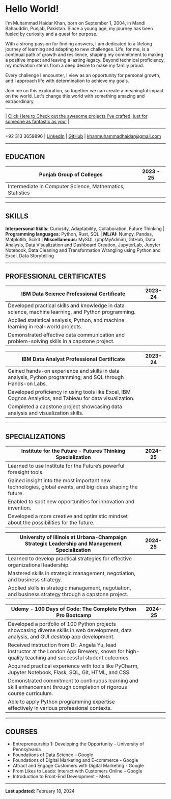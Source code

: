 # Hello World!

I'm Muhammad Haidar Khan, born on September 1, 2004, in Mandi Bahauddin, Punjab, Pakistan. Since a young age, my journey has been fueled by curiosity and a quest for purpose.

With a strong passion for finding answers, I am dedicated to a lifelong journey of learning and adapting to new challenges. Life, for me, is a continual path of growth and resilience, shaping my commitment to making a positive impact and leaving a lasting legacy. Beyond technical proficiency, my motivation stems from a deep desire to make my family proud.

Every challenge I encounter, I view as an opportunity for personal growth, and I approach life with determination to achieve my goals.

Join me on this exploration, so together we can create a meaningful impact on the world. Let's change this world with something amazing and extraordinary.

---

| [Click Here to Check out the awesome projects I’ve crafted, just for someone as fantastic as you!](https://mhaidarkhan.github.io/Projects/) |

---

+92 313 3659896 | [LinkedIn](https://www.linkedin.com/in/haidarkhan) | [GitHub](https://github.com/muhammadhaidarkhan) | [khanmuhammadhaidar@gmail.com](mailto:khanmuhammadhaidar@gmail.com)

---

## EDUCATION

| **Punjab Group of Colleges** | 2023 - 25 |
|-----------------------------|--------------|
| Intermediate in Computer Science, Mathematics, Statistics |

---

## SKILLS

**Interpersonal Skills:** Curiosity, Adaptability, Collaboration, Future Thinking | **Programming languages:** Python, Rust, SQL  |  **ML/AI:** Numpy, Pandas, Matplotlib, Scikit | **Miscellaneous:** MySQL (phpMyAdmin), GitHub, Data Analysis, Data Visualization and Dashboard Creation, JupyterLab, Jupyter Notebook, Data Cleaning and Transformation Wrangling using Python and Excel, Data Storytelling

---

## PROFESSIONAL CERTIFICATES

| **IBM Data Science Professional Certificate** | 2023-24 |
|----------------------------------------------|---------|
| Developed practical skills and knowledge in data science, machine learning, and Python programming. |
| Applied statistical analysis, Python, and machine learning in real-world projects. |
| Demonstrated effective data communication and problem-solving skills in a capstone project. |

| **IBM Data Analyst Professional Certificate** | 2023-24 |
|----------------------------------------------|---------|
| Gained hands-on experience and skills in data analysis, Python programming, and SQL through Hands-on Labs. |
| Developed proficiency in using tools like Excel, IBM Cognos Analytics, and Tableau for data visualization. |
| Completed a capstone project showcasing data analysis and visualization skills. |

---

## SPECIALIZATIONS

| **Institute for the Future - Futures Thinking Specialization** | 2024-25 |
|---------------------------------------------------------------|---------|
| Learned to use Institute for the Future’s powerful foresight tools. |
| Gained insight into the most important new technologies, global events, and big ideas shaping the future. |
| Enabled to spot new opportunities for innovation and invention. |
| Developed a more creative and optimistic mindset about the possibilities for the future. |

| **University of Illinois at Urbana-Champaign Strategic Leadership and Management Specialization** | 2024-25 |
|--------------------------------------------------------------------------------------------------|---------|
| Learned to develop practical strategies for effective organizational leadership. |
| Mastered skills in strategic management, negotiation, and business strategy. |
| Applied skills in strategic management, negotiation, and business strategy through a capstone project. |

| **Udemy - 100 Days of Code: The Complete Python Pro Bootcamp** | 2024-25 |
|---------------------------------------------------------------|---------|
| Developed a portfolio of 100 Python projects showcasing diverse skills in web development, data analysis, and GUI desktop app development. |
| Received instruction from Dr. Angela Yu, lead instructor at the London App Brewery, known for high-quality teaching and successful student outcomes. |
| Acquired practical experience with tools like PyCharm, Jupyter Notebook, Flask, SQL, Git, HTML, and CSS. |
| Demonstrated commitment to continuous learning and skill enhancement through completion of rigorous course curriculum. |
| Able to apply Python programming expertise effectively in various professional contexts. |

---

## COURSES

- Entrepreneurship 1: Developing the Opportunity - University of Pennsylvania
- Foundations of Data Science – Google
- Foundations of Digital Marketing and E-commerce - Google
- Attract and Engage Customers with Digital Marketing - Google
- From Likes to Leads: Interact with Customers Online – Google
- Introduction to Front-End Development - Meta

---

**Last updated:** February 18, 2024
